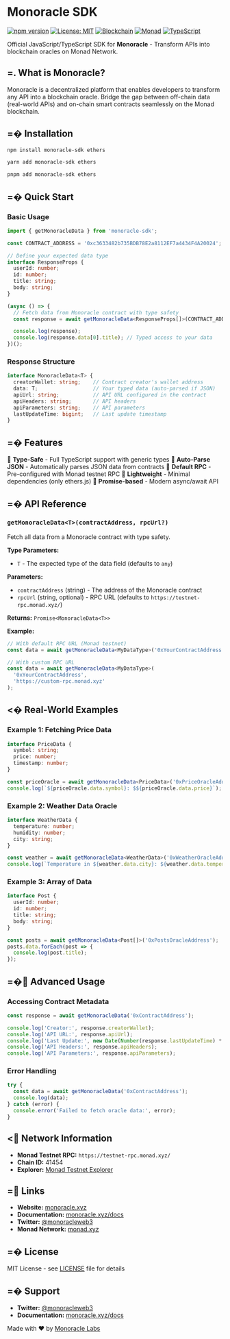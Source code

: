 # Monoracle SDK

[![npm version](https://img.shields.io/npm/v/monoracle-sdk.svg)](https://www.npmjs.com/package/monoracle-sdk)
[![License: MIT](https://img.shields.io/badge/License-MIT-yellow.svg)](https://opensource.org/licenses/MIT)
[![Blockchain](https://img.shields.io/badge/Blockchain-Enabled-blue.svg)](https://monoracle.xyz)
[![Monad](https://img.shields.io/badge/Network-Monad-purple.svg)](https://monad.xyz)
[![TypeScript](https://img.shields.io/badge/TypeScript-Ready-blue.svg)](https://www.typescriptlang.org/)

Official JavaScript/TypeScript SDK for **Monoracle** - Transform APIs into blockchain oracles on Monad Network.

## =. What is Monoracle?

Monoracle is a decentralized platform that enables developers to transform any API into a blockchain oracle. Bridge the gap between off-chain data (real-world APIs) and on-chain smart contracts seamlessly on the Monad blockchain.

## =� Installation

```bash
npm install monoracle-sdk ethers
```

```bash
yarn add monoracle-sdk ethers
```

```bash
pnpm add monoracle-sdk ethers
```

## =� Quick Start

### Basic Usage

```typescript
import { getMonoracleData } from 'monoracle-sdk';

const CONTRACT_ADDRESS = '0xc3633482b735BDB78E2a8112EF7a4434F4A20024';

// Define your expected data type
interface ResponseProps {
  userId: number;
  id: number;
  title: string;
  body: string;
}

(async () => {
  // Fetch data from Monoracle contract with type safety
  const response = await getMonoracleData<ResponseProps[]>(CONTRACT_ADDRESS);

  console.log(response);
  console.log(response.data[0].title); // Typed access to your data
})();
```

### Response Structure

```typescript
interface MonoracleData<T> {
  creatorWallet: string;    // Contract creator's wallet address
  data: T;                  // Your typed data (auto-parsed if JSON)
  apiUrl: string;           // API URL configured in the contract
  apiHeaders: string;       // API headers
  apiParameters: string;    // API parameters
  lastUpdateTime: bigint;   // Last update timestamp
}
```

## =� Features

 **Type-Safe** - Full TypeScript support with generic types
 **Auto-Parse JSON** - Automatically parses JSON data from contracts
 **Default RPC** - Pre-configured with Monad testnet RPC
 **Lightweight** - Minimal dependencies (only ethers.js)
 **Promise-based** - Modern async/await API

## =� API Reference

### `getMonoracleData<T>(contractAddress, rpcUrl?)`

Fetch all data from a Monoracle contract with type safety.

**Type Parameters:**
- `T` - The expected type of the data field (defaults to `any`)

**Parameters:**
- `contractAddress` (string) - The address of the Monoracle contract
- `rpcUrl` (string, optional) - RPC URL (defaults to `https://testnet-rpc.monad.xyz/`)

**Returns:** `Promise<MonoracleData<T>>`

**Example:**

```typescript
// With default RPC URL (Monad testnet)
const data = await getMonoracleData<MyDataType>('0xYourContractAddress');

// With custom RPC URL
const data = await getMonoracleData<MyDataType>(
  '0xYourContractAddress',
  'https://custom-rpc.monad.xyz'
);
```

## <� Real-World Examples

### Example 1: Fetching Price Data

```typescript
interface PriceData {
  symbol: string;
  price: number;
  timestamp: number;
}

const priceOracle = await getMonoracleData<PriceData>('0xPriceOracleAddress');
console.log(`${priceOracle.data.symbol}: $${priceOracle.data.price}`);
```

### Example 2: Weather Data Oracle

```typescript
interface WeatherData {
  temperature: number;
  humidity: number;
  city: string;
}

const weather = await getMonoracleData<WeatherData>('0xWeatherOracleAddress');
console.log(`Temperature in ${weather.data.city}: ${weather.data.temperature}�C`);
```

### Example 3: Array of Data

```typescript
interface Post {
  userId: number;
  id: number;
  title: string;
  body: string;
}

const posts = await getMonoracleData<Post[]>('0xPostsOracleAddress');
posts.data.forEach(post => {
  console.log(post.title);
});
```

## =� Advanced Usage

### Accessing Contract Metadata

```typescript
const response = await getMonoracleData('0xContractAddress');

console.log('Creator:', response.creatorWallet);
console.log('API URL:', response.apiUrl);
console.log('Last Update:', new Date(Number(response.lastUpdateTime) * 1000));
console.log('API Headers:', response.apiHeaders);
console.log('API Parameters:', response.apiParameters);
```

### Error Handling

```typescript
try {
  const data = await getMonoracleData('0xContractAddress');
  console.log(data);
} catch (error) {
  console.error('Failed to fetch oracle data:', error);
}
```

## < Network Information

- **Monad Testnet RPC:** `https://testnet-rpc.monad.xyz/`
- **Chain ID:** 41454
- **Explorer:** [Monad Testnet Explorer](https://testnet.monadscan.com)

## = Links

- **Website:** [monoracle.xyz](https://monoracle.xyz)
- **Documentation:** [monoracle.xyz/docs](https://monoracle.xyz/docs)
- **Twitter:** [@monoracleweb3](https://x.com/monoracleweb3)
- **Monad Network:** [monad.xyz](https://monad.xyz)

## =� License

MIT License - see [LICENSE](LICENSE) file for details

## =� Support

- **Twitter:** [@monoracleweb3](https://x.com/monoracleweb3)
- **Documentation:** [monoracle.xyz/docs](https://monoracle.xyz/docs)


Made with ❤️ by [Monoracle Labs](https://monoracle.xyz)
